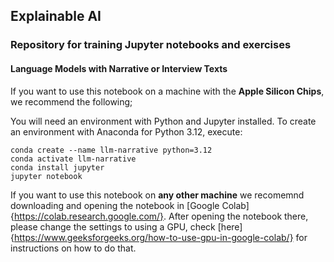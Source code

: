 ## Explainable AI

### Repository for training Jupyter notebooks and exercises

#### Language Models with Narrative or Interview Texts

If you want to use this notebook on a machine with the **Apple Silicon Chips**, we recommend the following;

You will need an environment with Python and Jupyter installed. To create an environment with Anaconda for Python 3.12, execute: 

```
conda create --name llm-narrative python=3.12
conda activate llm-narrative
conda install jupyter
jupyter notebook
```

If you want to use this notebook on **any other machine** we recomemnd downloading and opening the notebook in [Google Colab]{https://colab.research.google.com/}. After opening the notebook there, please change the settings to using a GPU, check [here]{https://www.geeksforgeeks.org/how-to-use-gpu-in-google-colab/} for instructions on how to do that.
